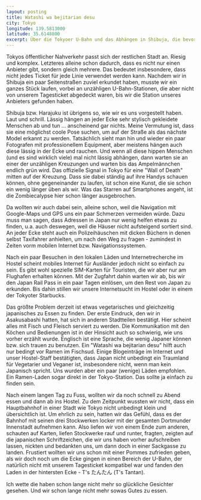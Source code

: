 ```yaml
---
layout: posting
title: Watashi wa bejitarian desu
city: Tokyo
longitude: 139.5813000
latitude: 35.6148800
excerpt: Über die Tokyoer U-Bahn und das Abhängen in Shibuja, die bevorstehende Zombiecalypse und das mobile Internet als Ausländer, als auch die verzweifelte Suche nach vegetarischen Ramen.
---
```


Tokyos öffentlicher Nahverkehr passt sich der restlichen Stadt an. Riesig und komplex. Letzteres alleine schon dadurch, dass es nicht nur einen Anbieter gibt, sondern gleich mehrere. Das bedeutet insbesondere, dass nicht jedes Ticket für jede Linie verwendet werden kann. Nachdem wir in Shibuja ein paar Seitenstraßen zuviel erkundet haben, musste wir ein ganzes Stück laufen, vorbei an unzähligen U-Bahn-Stationen, die aber nicht von unserem Tagesticket abgedeckt waren, bis wir die Station unseres Anbieters gefunden haben.

Shibuja bzw. Harajuku ist übrigens so, wie wir es uns vorgestellt haben. Laut und schrill. Lässig hängen an jeder Ecke sehr stylisch gekleidete Menschen ab und tun ... anscheinend gar nichts. Meine Vermutung ist, dass sie eine möglichst coole Pose suchen, um auf der Straße als das nächste Model erkannt zu werden. Tatsächlich sieht man hin und wieder ein paar Fotografen mit professionellem Equipment, aber meistens hängen auch diese lässig in der Ecke und rauchen. Und wenn all diese hippen Menschen (und es sind wirklich viele) mal nicht lässig abhängen, dann warten sie an einer der unzähligen Kreuzungen und warten bis das Ampelmännchen endlich grün wird. Das offizielle Signal in Tokyo für eine "Wall of Death" mitten auf der Kreuzung. Dass sie dabei ständig auf ihre Handys schauen können, ohne gegeneinander zu laufen, ist schon eine Kunst, die sie schon ein wenig länger üben als wir. Was das Starren auf Smartphones angeht, ist die Zombiecalypse hier schon länger ausgebrochen.

Da wollten wir auch dabei sein, alleine schon, weil die Navigation mit Google-Maps und GPS uns ein paar Schmerzen vermeiden würde. Dazu muss man sagen, dass Adressen in Japan nur wenig helfen etwas zu finden, u.a. auch deswegen, weil die Häuser nicht aufsteigend sortiert sind. An jeder Ecke steht auch ein Polizeihäuschen mit dicken Büchern in denen selbst Taxifahrer anhielten, um nach den Weg zu fragen - zumindest in Zeiten vorm mobilen Internet bzw. Navigationssystemen.

Nach ein paar Besuchen in den lokalen Läden und Internetrecherche im Hostel scheint mobiles Internet für Ausländer jedoch nicht so einfach zu sein. Es gibt wohl spezielle SIM-Karten für Touristen, die wir aber nur am Flughafen erhalten können. Mit der Zugfahrt dahin warten wir ab, bis wir den Japan Rail Pass in ein paar Tagen einlösen, um den Rest von Japan zu erkunden. Bis dahin stillen wir unsere Internetsucht im Hostel oder in einem der Tokyoter Starbucks.

Das größte Problem derzeit ist etwas vegetarisches und gleichzeitig japanisches zu Essen zu finden. Der erste Eindruck, den wir in Asakusabashi hatten, hat sich in anderen Stadtteilen bestätigt. Hier scheint alles mit Fisch und Fleisch serviert zu werden. Die Kommunikation mit den Köchen und Bedienungen ist in der Hinsicht auch so schwierig, wie uns vorher erzählt wurde. Englisch ist eine Sprache, die wenig Japaner können bzw. sich trauen zu benutzen. Ein "Watashi wa bejitarian desu" hilft auch nur bedingt vor Ramen im Fischsud. Einige Blogeinträge im Internet und unser Hostel-Staff bestätigten, dass Japan nicht unbedingt ein Traumland für Vegetarier und Veganer ist, insbesondere nicht, wenn man kein Japanisch spricht. Uns wurden aber ein paar (wenige) Läden empfohlen. Ein Ramen-Laden sogar direkt in der Tokyo-Station. Das sollte ja einfach zu finden sein.

Nach einem langen Tag zu Fuss, wollten wir da noch schnell zu Abend essen und dann ab ins Hostel. Zu dem Zeitpunkt wussten wir nicht, dass ein Hauptbahnhof in einer Stadt wie Tokyo nicht unbedingt klein und übersichtlich ist. Um ehrlich zu sein, hatten wir das Gefühl, dass es der Bahnhof mit seinen drei Stockwerken locker mit der gesamten Dortmunder Innenstadt aufnehmen kann. Also liefen wir von einem Ende zum anderen, schauten auf Karten, liefen Stockwerke rauf und runter, fragten, zeigten auf die japanischen Schriftzeichen, die wir uns haben vorher aufschreiben lassen, nickten und bedankten uns, um dann doch in einer Sackgasse zu landen. Frustiert wollten wir uns schon mit einer Pommes zufrieden geben, als wir doch noch um die Ecke gingen in einen Bereich der U-Bahn, der natürlich nicht mit unserem Tagesticket kompatibel war und fanden den Laden in der hintersten Ecke - T's たんたん (T's Tantan). 

Ich wette die haben schon lange nicht mehr so glückliche Gesichter gesehen. Und wir schon lange nicht mehr sowas Gutes zu essen.
